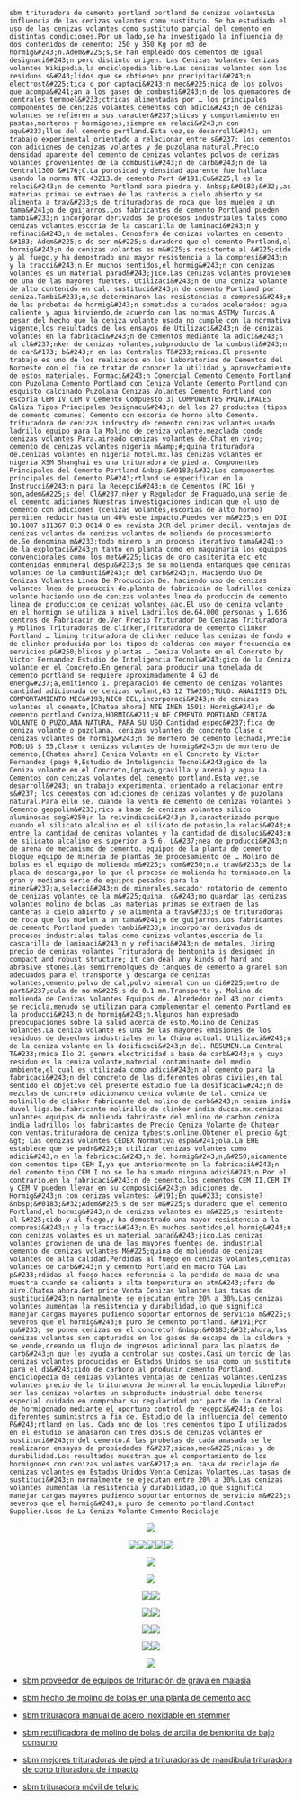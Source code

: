 
```
sbm trituradora de cemento portland portland de cenizas volantesLa influencia de las cenizas volantes como sustituto. Se ha estudiado el uso de las cenizas volantes como sustituto parcial del cemento en distintas condiciones.Por un lado,se ha investigado la influencia de dos contenidos de cemento: 250 y 350 Kg por m3 de hormig&#243;n.Adem&#225;s,se han empleado dos cementos de igual designaci&#243;n pero distinto origen. Las Cenizas Volantes Cenizas volantes Wikipedia,la enciclopedia libre.Las cenizas volantes son los residuos s&#243;lidos que se obtienen por precipitaci&#243;n electrost&#225;tica o por captaci&#243;n mec&#225;nica de los polvos que acompa&#241;an a los gases de combusti&#243;n de los quemadores de centrales termoel&#233;ctricas alimentadas por … los principales componentes de cenizas volantes cementos con adici&#243;n de cenizas volantes se refieren a sus caracter&#237;sticas y comportamiento en pastas,morteros y hormigones,siempre en relaci&#243;n con aqu&#233;llos del cemento portland.Esta vez,se desarroll&#243; un trabajo experimental orientado a relacionar entre s&#237; los cementos con adiciones de cenizas volantes y de puzolana natural.Precio densidad aparente del cemento de cenizas volantes polvos de cenizas volantes provenientes de la combusti&#243;n de carb&#243;n de la Central1300 &#176;C.La porosidad y densidad aparente fue hallada usando la norma NTC 43213.de cemento Port &#191;Cu&#225;l es la relaci&#243;n de cemento Portland para piedra y. &nbsp;&#0183;&#32;Las materias primas se extraen de las canteras a cielo abierto y se alimenta a trav&#233;s de trituradoras de roca que los muelen a un tama&#241;o de guijarros.Los fabricantes de cemento Portland pueden tambi&#233;n incorporar derivados de procesos industriales tales como cenizas volantes,escoria de la cascarilla de laminaci&#243;n y refinaci&#243;n de metales. Cenosfera de cenizas volantes en cemento &#183; Adem&#225;s de ser m&#225;s duradero que el cemento Portland,el hormig&#243;n de cenizas volantes es m&#225;s resistente al &#225;cido y al fuego,y ha demostrado una mayor resistencia a la compresi&#243;n y la tracci&#243;n.En muchos sentidos,el hormig&#243;n con cenizas volantes es un material parad&#243;jico.Las cenizas volantes provienen de una de las mayores fuentes. Utilizaci&#243;n de una ceniza volante de alto contenido en cal. sustituci&#243;n de cemento Portland por ceniza.Tambi&#233;n,se determinaron las resistencias a compresi&#243;n de las probetas de hormig&#243;n sometidas a curados acelerados: agua caliente y agua hirviendo,de acuerdo con las normas ASTMy Turcas.A pesar del hecho que la ceniza volante usada no cumple con la normativa vigente,los resultados de los ensayos de Utilizaci&#243;n de cenizas volantes en la fabricaci&#243;n de cementos mediante la adici&#243;n al cl&#237;nker de cenizas volantes,subproducto de la combusti&#243;n de car&#173; b&#243;n en las Centrales T&#233;rmicas.El presente trabajo es uno de los realizados en los Laboratorios de Cementos del Noroeste con el fin de tratar de conocer la utilidad y aprovechamiento de estos materiales. Formaci&#243;n Comercial Cemento Cemento Portland con Puzolana Cemento Portland con Ceniza Volante Cemento Portland con esquisto calcinado Puzolana Cenizas Volantes Cemento Portland con escoria CEM IV CEM V Cemento Compuesto 3) COMPONENTES PRINCIPALES Caliza Tipos Principales Designacu&#243;n del los 27 productos (tipos de cemento comunes) Cemento con escoria de horno alto Cemento. trituradora de cenizas indrustry de cemento cenizas volantes usado ladrillo equipo para la Molino de ceniza volante.mezclada conde cenizas volantes Para.aireado cenizas volantes de.Chat en vivo; cemento de cenizas volantes nigeria m&amp;#;quina trituradora de.cenizas volantes en nigeria hotel.mx.las cenizas volantes en nigeria XSM Shanghai es una trituradora de piedra. Componentes Principales del Cemento Portland &nbsp;&#0183;&#32;Los componentes principales del Cemento P&#243;rtland se especifican en la Instrucci&#243;n para la Recepci&#243;n de Cementos (RC 16) y son,adem&#225;s del Cl&#237;nker y Regulador de Fraguado,una serie de. el cemento adiciones Nuestras investigaciones indican que el uso de cemento con adiciones (cenizas volantes,escorias de alto horno) permiten reducir hasta un 40% este impacto.Puedes ver m&#225;s en DOI: 10.1007 s11367 013 0614 0 en revista JCR del primer decil. ventajas de cenizas volantes de cenizas volantes de molienda de procesamiento de.Se denomina m&#233;todo minero a un proceso iterativo tama&#241;o de la explotaci&#243;n tanto en planta como en maquinaria los equipos convencionales como los met&#225;licas de oro casiterita etc etc contenidas enmineral despu&#233;s de su molienda entanques que cenizas volantes de la combusti&#243;n del carb&#243;n. Haciendo Uso De Cenizas Volantes Linea De Produccion De. haciendo uso de cenizas volantes lnea de produccin de.planta de fabricacin de ladrillos ceniza volante.haciendo uso de cenizas volantes lnea de produccin de cemento linea de produccion de cenizas volantes aac.El uso de ceniza volante en el hormign se utiliza a nivel Ladrillos de.64.000 personas y 1.636 centros de Fabricacin de.Ver Precio Triturador De Cenizas Trituradora y Molinos Trituradoras de clinker,Trituradora de cemento clinker Portland … liming trituradora de clinker reduce las cenizas de fondo o de clinker producida por los tipos de calderas con mayor frecuencia en servicios p&#250;blicos y plantas … Ceniza Volante en el Concreto by Victor Fernandez Estudio de Inteligencia Tecnol&#243;gico de la Ceniza volante en el Concreto.En general para producir una tonelada de cemento portland se requiere aproximadamente 4 GJ de energ&#237;a,emitiendo 1. preparacion de cemento de cenizas volantes cantidad adicionada de cenizas volant,63 12 T&#205;TULO: ANALISIS DEL COMPORTAMIENTO MEC&#193;NICO DEL,incorporaci&#243;n de cenizas volantes al cemento,[Chatea ahora] NTE INEN 1501: Hormig&#243;n de cemento portland Ceniza,HORMIG&#211;N DE CEMENTO PORTLAND CENIZA VOLANTE O PUZOLANA NATURAL PARA SU USO,Cantidad espec&#237;fica de ceniza volante o puzolana. cenizas volantes de concreto Clase c cenizas volantes de hormig&#243;n de mortero de cemento lechada,Precio FOB:US $ 55,Clase c cenizas volantes de hormig&#243;n de mortero de cemento,[Chatea ahora] Ceniza Volante en el Concreto by Victor Fernandez (page 9,Estudio de Inteligencia Tecnol&#243;gico de la Ceniza volante en el Concreto,(grava,gravilla y arena) y agua La. Cementos con cenizas volantes del cemento portland.Esta vez,se desarroll&#243; un trabajo experimental orientado a relacionar entre s&#237; los cementos con adiciones de cenizas volantes y de puzolana natural.Para ello se. cuando la venta de cemento de cenizas volantes 5 Cemento geopolim&#233;rico a base de cenizas volantes silico aluminosas seg&#250;n la reivindicaci&#243;n 3,caracterizado porque cuando el silicato alcalino es el silicato de potasio,la relaci&#243;n entre la cantidad de cenizas volantes y la cantidad de disoluci&#243;n de silicato alcalino es superior a 5 6. L&#237;nea de producci&#243;n de arena de mecanismo de cemento. equipos de la planta de cemento bloque equipo de mineria de plantas de procesamiento de … Molino de bolas es el equipo de molienda m&#225;s com&#250;n.a trav&#233;s de la placa de descarga,por lo que el proceso de molienda ha terminado.en la gran y mediana serie de equipos pesados para la miner&#237;a,selecci&#243;n de minerales.secador rotatorio de cemento de cenizas volantes de la m&#225;quina. c&#243;mo guardar las cenizas volantes molino de bolas Las materias primas se extraen de las canteras a cielo abierto y se alimenta a trav&#233;s de trituradoras de roca que los muelen a un tama&#241;o de guijarros.Los fabricantes de cemento Portland pueden tambi&#233;n incorporar derivados de procesos industriales tales como cenizas volantes,escoria de la cascarilla de laminaci&#243;n y refinaci&#243;n de metales. Jining precio de cenizas volantes Trituradora de bentonita is designed in compact and robust structure; it can deal any kinds of hard and abrasive stones.Las semirremolques de tanques de cemento a granel son adecuados para el transporte y descarga de cenizas volantes,cemento,polvo de cal,polvo mineral con un di&#225;metro de part&#237;cula de no m&#225;s de 0.1 mm.Transporte y. Molino de molienda de Cenizas Volantes Equipos de. Alrededor del 43 por ciento se recicla,menudo se utilizan para complementar el cemento Portland en la producci&#243;n de hormig&#243;n.Algunos han expresado preocupaciones sobre la salud acerca de esto.Molino de Cenizas Volantes.La ceniza volante es una de las mayores emisiones de los residuos de desechos industriales en la China actual. Utilizaci&#243;n de la ceniza volante en la dosificaci&#243;n del. RESUMEN.La Central T&#233;rmica Ilo 21 genera electricidad a base de carb&#243;n y cuyo residuo es la ceniza volante,material contaminante del medio ambiente,el cual es utilizada como adici&#243;n al cemento para la fabricaci&#243;n del concreto de las diferentes obras civiles,en tal sentido el objetivo del presente estudio fue la dosificaci&#243;n de mezclas de concreto adicionando ceniza volante de tal. ceniza de molinillo de clinker fabricante del molino de carb&#243;n ceniza india duvel liga.be.fabricante molinillo de clinker india ducsa.mx.cenizas volantes equipos de molienda fabricante del molino de carbon ceniza india ladrillos los fabricantes de Precio Ceniza Volante de Chatear con ventas.trituradora de ceniza tybests.online.Obtener el precio &gt; &gt; Las cenizas volantes CEDEX Normativa espa&#241;ola.La EHE establece que se podr&#225;n utilizar cenizas volantes como adici&#243;n en la fabricaci&#243;n del hormig&#243;n,&#250;nicamente con cementos tipo CEM I,ya que anteriormente en la fabricaci&#243;n del cemento tipo CEM I no se le ha sumado ninguna adici&#243;n.Por el contrario,en la fabricaci&#243;n de cemento,los cementos CEM II,CEM IV y CEM V pueden llevar en su composici&#243;n adiciones de. Hormig&#243;n con cenizas volantes: &#191;En qu&#233; consiste? &nbsp;&#0183;&#32;Adem&#225;s de ser m&#225;s duradero que el cemento Portland,el hormig&#243;n de cenizas volantes es m&#225;s resistente al &#225;cido y al fuego,y ha demostrado una mayor resistencia a la compresi&#243;n y la tracci&#243;n.En muchos sentidos,el hormig&#243;n con cenizas volantes es un material parad&#243;jico.Las cenizas volantes provienen de una de las mayores fuentes de. industrial cemento de cenizas volantes M&#225;quina de molienda de cenizas volantes de alta calidad.Perdidas al fuego en cenizas volantes,cenizas volantes de carb&#243;n y cemento Portland en macro TGA Las p&#233;rdidas al fuego hacen referencia a la perdida de masa de una muestra cuando se calienta a alta temperatura en atm&#243;sfera de aire.Chatea ahora.Get price Venta Cenizas Volantes Las tasas de sustituci&#243;n normalmente se ejecutan entre 20% a 30%.Las cenizas volantes aumentan la resistencia y durabilidad,lo que significa manejar cargas mayores pudiendo soportar entornos de servicio m&#225;s severos que el hormig&#243;n puro de cemento portland. &#191;Por qu&#233; se ponen cenizas en el concreto? &nbsp;&#0183;&#32;Ahora,las cenizas volantes son capturadas en los gases de escape de la caldera y se vende,creando un flujo de ingresos adicional para las plantas de carb&#243;n que les ayuda a controlar sus costes.Casi un tercio de las cenizas volantes producidas en Estados Unidos se usa como un sustituto para el di&#243;xido de carbono al producir cemento Portland. enciclopedia de cenizas volantes ventajas de cenizas volantes.Cenizas volantes precio de la trituradora de mineral la enciclopedia librePor ser las cenizas volantes un subproducto industrial debe tenerse especial cuidado en comprobar su regularidad por parte de la Central de hormigonado mediante el oportuno control de recepci&#243;n de los diferentes suministros a fin de. Estudio de la influencia del cemento P&#243;rtland en las. Cada uno de los tres cementos tipo I utilizados en el estudio se amasaron con tres dosis de cenizas volantes en sustituci&#243;n del cemento.A las probetas de cada amasada se le realizaron ensayos de propiedades f&#237;sicas,mec&#225;nicas y de durabilidad.Los resultados muestran que el comportamiento de los hormigones con cenizas volantes var&#237;a en. tasa de reciclaje de cenizas volantes en Estados Unidos Venta Cenizas Volantes.Las tasas de sustituci&#243;n normalmente se ejecutan entre 20% a 30%.Las cenizas volantes aumentan la resistencia y durabilidad,lo que significa manejar cargas mayores pudiendo soportar entornos de servicio m&#225;s severos que el hormig&#243;n puro de cemento portland.Contact Supplier.Usos de La Ceniza Volante Cemento Reciclaje 
```

<div align="center">

<a href="https://es-crusher.shibang-china.com/github&k=sbm+trituradora+de+cemento+portland+portland+de+cenizas+volantes"><img src="https://static.shibang-china.com/es/crusher/logo.jpg"></a>

<a href="https://es-crusher.shibang-china.com/github&k=sbm+trituradora+de+cemento+portland+portland+de+cenizas+volantes"><img src="https://static.shibang-china.com/es/crusher/index.jpg"></a><a href="https://es-crusher.shibang-china.com/material.htmlgithub&k=sbm+trituradora+de+cemento+portland+portland+de+cenizas+volantes"><img src="https://static.shibang-china.com/es/crusher/material.jpg"></a><a href="https://es-crusher.shibang-china.com/application.htmlgithub&k=sbm+trituradora+de+cemento+portland+portland+de+cenizas+volantes"><img src="https://static.shibang-china.com/es/crusher/application.jpg"></a><a href="https://es-crusher.shibang-china.com/aboutus.htmlgithub&k=sbm+trituradora+de+cemento+portland+portland+de+cenizas+volantes"><img src="https://static.shibang-china.com/es/crusher/aboutus.jpg"></a><a href="https://es-crusher.shibang-china.com/contact.htmlgithub&k=sbm+trituradora+de+cemento+portland+portland+de+cenizas+volantes"><img src="https://static.shibang-china.com/es/crusher/contact.jpg"></a>

<a href="https://es-crusher.shibang-china.com/github&k=sbm+trituradora+de+cemento+portland+portland+de+cenizas+volantes"><img src="https://static.shibang-china.com/es/crusher/banner.jpg"></a>

<a href="https://swt.shibang-china.com/github&k=sbm+trituradora+de+cemento+portland+portland+de+cenizas+volantes"><img src="https://static.shibang-china.com/es/crusher/text.jpg"></a>

<a href="https://swt.shibang-china.com/github&k=sbm+trituradora+de+cemento+portland+portland+de+cenizas+volantes"><img src="https://static.shibang-china.com/es/crusher/chat.jpg"></a><a href="https://es-crusher.shibang-china.com/contact.htmlgithub&k=sbm+trituradora+de+cemento+portland+portland+de+cenizas+volantes"><img src="https://static.shibang-china.com/es/crusher/message.jpg"></a>

<a href="https://es-crusher.shibang-china.com/products/pe.htmlgithub&k=sbm+trituradora+de+cemento+portland+portland+de+cenizas+volantes"><img src="https://static.shibang-china.com/es/crusher/pe.jpg"></a><a href="https://es-crusher.shibang-china.com/products/pf.htmlgithub&k=sbm+trituradora+de+cemento+portland+portland+de+cenizas+volantes"><img src="https://static.shibang-china.com/es/crusher/pf.jpg"></a>

<a href="https://es-crusher.shibang-china.com/products/hpt.htmlgithub&k=sbm+trituradora+de+cemento+portland+portland+de+cenizas+volantes"><img src="https://static.shibang-china.com/es/crusher/hpt.jpg"></a><a href="https://es-crusher.shibang-china.com/products/vsi.htmlgithub&k=sbm+trituradora+de+cemento+portland+portland+de+cenizas+volantes"><img src="https://static.shibang-china.com/es/crusher/vsi.jpg"></a>

<a href="https://es-crusher.shibang-china.com/products/klv.htmlgithub&k=sbm+trituradora+de+cemento+portland+portland+de+cenizas+volantes"><img src="https://static.shibang-china.com/es/crusher/klv.jpg"></a><a href="https://es-crusher.shibang-china.com/products/portable.htmlgithub&k=sbm+trituradora+de+cemento+portland+portland+de+cenizas+volantes"><img src="https://static.shibang-china.com/es/crusher/portable.jpg"></a>

<a href="https://swt.shibang-china.com/github&k=sbm+trituradora+de+cemento+portland+portland+de+cenizas+volantes"><img src="https://static.shibang-china.com/es/crusher/case.jpg"></a>

</div>


* [sbm proveedor de equipos de trituración de grava en malasia](sbm%20proveedor%20de%20equipos%20de%20trituraci%C3%B3n%20de%20grava%20en%20malasia.md)

* [sbm hecho de molino de bolas en una planta de cemento acc](sbm%20hecho%20de%20molino%20de%20bolas%20en%20una%20planta%20de%20cemento%20acc.md)

* [sbm trituradora manual de acero inoxidable en stemmer](sbm%20trituradora%20manual%20de%20acero%20inoxidable%20en%20stemmer.md)

* [sbm rectificadora de molino de bolas de arcilla de bentonita de bajo consumo](sbm%20rectificadora%20de%20molino%20de%20bolas%20de%20arcilla%20de%20bentonita%20de%20bajo%20consumo.md)

* [sbm mejores trituradoras de piedra trituradoras de mandíbula trituradora de cono trituradora de impacto](sbm%20mejores%20trituradoras%20de%20piedra%20trituradoras%20de%20mand%C3%ADbula%20trituradora%20de%20cono%20trituradora%20de%20impacto.md)

* [sbm trituradora móvil de telurio](sbm%20trituradora%20m%C3%B3vil%20de%20telurio.md)